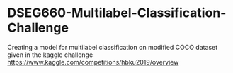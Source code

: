 # DSEG660-Multilabel-Classification-Challenge

Creating a model for multilabel classification on modified COCO dataset given in the kaggle challenge
https://www.kaggle.com/competitions/hbku2019/overview
